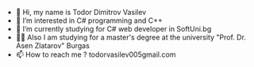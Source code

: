 - 👋 Hi, my name is Todor Dimitrov Vasilev
- 👀 I’m interested in C# programming and C++
- 🌱 I’m currently studying for C# web developer in SoftUni.bg
- 👨‍🎓 Also I am studying for a master's degree at the university "Prof. Dr. Asen Zlatarov" Burgas 
- 📫 How to reach me ? todorvasilev005gmail.com

<!---
JokerPSYF/JokerPSYF is a ✨ special ✨ repository because its `README.md` (this file) appears on your GitHub profile.
You can click the Preview link to take a look at your changes.
--->
